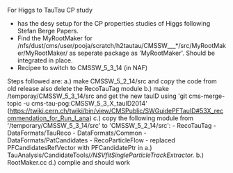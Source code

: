 For Higgs to TauTau CP study

* has the desy setup for the CP properties studies of Higgs following Stefan Berge Papers.
* Find the MyRootMaker for /nfs/dust/cms/user/pooja/scratch/h2tautau/CMSSW___*/src/MyRootMaker/MyRootMaker/ as seperate package as 'MyRootMaker'. Should be integrated in place.
* Recipee to switch to CMSSW_5_3_14 (in NAF)

Steps followed are:
a.) make CMSSW_5_2_14/src and copy the code from old release
   also delete the RecoTauTag module
b.) make /temporay/CMSSW_5_3_14/src and get the new tauID using
	'git cms-merge-topic -u cms-tau-pog:CMSSW_5_3_X_tauID2014'
	(https://twiki.cern.ch/twiki/bin/view/CMSPublic/SWGuidePFTauID#53X_recommendation_for_Run_I_ana)
c.) copy the following module from '/temporary/CMSSW_5_3_14/src' to 'CMSSW_5_2_14/src':
        - RecoTauTag
        - DataFormats/TauReco
        - DataFormats/Common
        - DataFormats/PatCandidates
        - RecoParticleFlow
        - replaced PFCandidatesRefVector with PFCandidatePtr in
                a.) TauAnalysis/CandidateTools/*/NSVfitSingleParticleTrackExtractor.*
                b.) RootMaker.cc
d.) complie and should work
